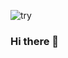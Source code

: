 

<!--
**chobencho/chobencho** is a ✨ _special_ ✨ repository because its `README.md` (this file) appears on your GitHub profile.

Here are some ideas to get you started:

- 🔭 I’m currently working on ...
- 🌱 I’m currently learning ...
- 👯 I’m looking to collaborate on ...
- 🤔 I’m looking for help with ...
- 💬 Ask me about ...
- 📫 How to reach me: ...
- 😄 Pronouns: ...
- ⚡ Fun fact: ...
-->
![try](https://github.com/chobencho/chobencho/assets/119166395/90973268-67f5-45fb-a8fc-b649c8fce059)

### Hi there 👋
